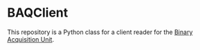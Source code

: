 # BAQClient

This repository is a Python class for a client reader for the [Binary Acquisition Unit](https://github.com/spanio/BinaryAcquisitionUnit).
